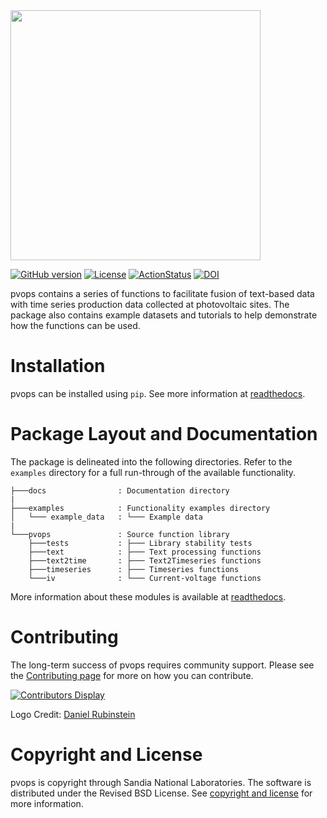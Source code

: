 <img src="https://github.com/tgunda/pvOps/blob/master/docs/assets/pvops_full_logo.svg" width="400" />

[![GitHub version](https://badge.fury.io/gh/tgunda%2FpvOps.svg)](https://badge.fury.io/gh/tgunda%2FpvOps)
[![License](https://img.shields.io/pypi/l/pvOps?color=green)](https://github.com/tgunda/pvOps/blob/master/LICENSE)
[![ActionStatus](https://github.com/tgunda/pvOps/workflows/lint%20and%20test/badge.svg)](https://github.com/tgunda/pvOps/actions)
[![DOI](https://zenodo.org/badge/289032705.svg)](https://zenodo.org/badge/latestdoi/289032705)

pvops contains a series of functions to facilitate fusion of text-based data with time series production data collected at photovoltaic sites. The package also contains example datasets and tutorials to help demonstrate how the functions can be used.

Installation
=============
pvops can be installed using `pip`. See more information at [readthedocs](https://pvops.readthedocs.io/en/latest/).


Package Layout and Documentation
==============

The package is delineated into the following directories. Refer to the `examples` directory for a full run-through of the available functionality.
```
├───docs                : Documentation directory
|
├───examples            : Functionality examples directory
│   └─── example_data   : └─── Example data
|
└───pvops               : Source function library
    ├───tests           : ├─── Library stability tests
    ├───text            : ├─── Text processing functions
    ├───text2time       : ├─── Text2Timeseries functions
    ├───timeseries      : ├─── Timeseries functions
    └───iv              : └─── Current-voltage functions
```

More information about these modules is available at [readthedocs](https://pvops.readthedocs.io/en/latest/).

Contributing
============

The long-term success of pvops requires community support. Please see the [Contributing page](https://pvops.readthedocs.io/en/latest/) for more on how you can contribute.

[![Contributors Display](https://badges.pufler.dev/contributors/tgunda/pvOps?size=50&padding=5&bots=true)](https://badges.pufler.dev)

Logo Credit: [Daniel Rubinstein](http://www.danielrubinstein.com/)

Copyright and License
=======

pvops is copyright through Sandia National Laboratories. The software is distributed under the Revised BSD License. See [copyright and license](https://github.com/tgunda/pvops/blob/master/LICENSE) for more information.
